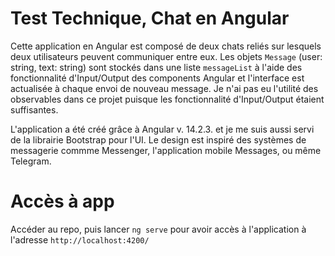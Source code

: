 # Test Technique, Chat en Angular

Cette application en Angular est composé de deux chats reliés sur lesquels deux utilisateurs peuvent communiquer entre eux.
Les objets `Message` (user: string, text: string) sont stockés dans une liste `messageList` à l'aide des fonctionnalité d'Input/Output des components Angular et l'interface est actualisée à chaque envoi de nouveau message.
Je n'ai pas eu l'utilité des observables dans ce projet puisque les fonctionnalité d'Input/Output étaient suffisantes.

L'application a été créé grâce à Angular v. 14.2.3. et je me suis aussi servi de la librairie Bootstrap pour l'UI.
Le design est inspiré des systèmes de messagerie commme Messenger, l'application mobile Messages, ou même Telegram.


# Accès à app

Accéder au repo, puis lancer `ng serve` pour avoir accès à l'application à l'adresse `http://localhost:4200/`